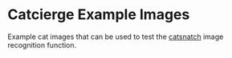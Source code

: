 Catcierge Example Images
========================

Example cat images that can be used to test the 
[catsnatch](https://github.com/JoakimSoderberg/catcierge.git) 
image recognition function. 

